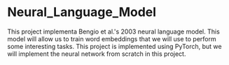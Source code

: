 # Neural_Language_Model
This project implementa Bengio et al.'s 2003 neural language model. This model will allow us to train word embeddings that we will use to perform some interesting tasks. This project is implemented using PyTorch, but we will implement the neural network from scratch in this project.
